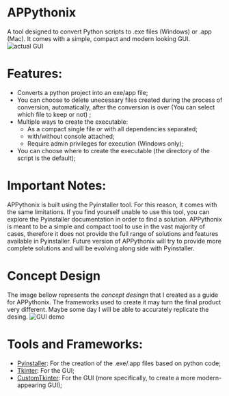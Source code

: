 # APPythonix
A tool designed to convert Python scripts to .exe files (Windows) or .app (Mac). It comes with a simple, compact and modern looking GUI.
![actual GUI](https://github.com/RaffaeleFiorillo/APPythonix/assets/75253335/2cd940e2-f9c1-487c-ac6f-65065f3b9c4e)

# Features:
 - Converts a python project into an exe/app file;
 - You can choose to delete unecessary files created during the process of conversion, automatically, after the conversion is over (You can select which file to keep or not) ;
 - Multiple ways to create the executable:
     - As a compact single file or with all dependencies separated;
     - with/without console attached;
     - Require admin privileges for execution (Windows only);
 - You can choose where to create the executable (the directory of the script is the default);

# Important Notes:
APPythonix is built using the Pyinstaller tool. For this reason, it comes with the same limitations. If you find yourself unable to use this tool, you can explore the Pyinstaller documentation in order to find a solution.
APPythonix is meant to be a simple and compact tool to use in the vast majority of cases, therefore it does not provide the full range of solutions and features available in Pyinstaller.  Future version of APPythonix will try to provide more complete solutions and will be evolving along side with Pyinstaller.

# Concept Design
The image bellow represents the *concept desingn* that I created as a guide for APPythonix. The frameworks used to create it may turn the final product very different. Maybe some day I will be able to accurately replicate the desing.
![GUI demo](https://github.com/RaffaeleFiorillo/APPythonix/assets/75253335/d59a921e-c893-4d96-a19f-f53f9d1a5e48)

# Tools and Frameworks:
 - [Pyinstaller](https://github.com/pyinstaller/pyinstaller): For the creation of the .exe/.app files based on python code;
 - [Tkinter](https://github.com/topics/tkinter-python): For the GUI;
 - [CustomTkinter](https://github.com/TomSchimansky/CustomTkinter): For the GUI (more specifically, to create a more modern-appearing GUI);
